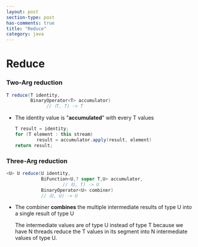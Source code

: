 ```yaml
---
layout: post
section-type: post
has-comments: true
title: "Reduce"
category: java
---
```

# Reduce


### Two-Arg reduction

```java
T reduce(T identity,
         BinaryOperator<T> accumulator)
			   //（T, T) -> T
```

- The identity value is "**accumulated**" with every T values
    
    ```java
    T result = identity;   
    for (T element : this stream)       
    		result = accumulator.apply(result, element)   
    return result;
    ```
    

### Three-Arg reduction

```java
<U> U reduce(U identity,
             BiFunction<U,? super T,U> accumulator,
				     //（U, T) -> U
             BinaryOperator<U> combiner)
             //（U, U) -> U
```

- The combiner **combines** the multiple intermediate results of type U into a single result of type U
    
    The intermediate values are of type U instead of type T because we have N threads reduce the T values in its segment into N intermediate values of type U.